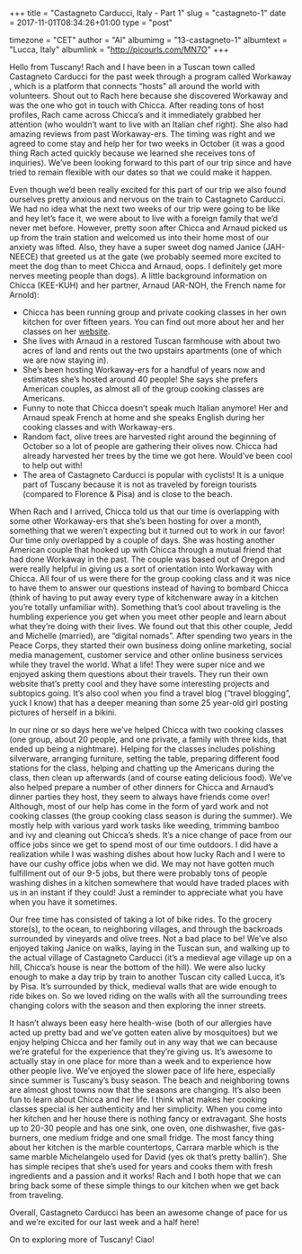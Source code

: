 +++
title = "Castagneto Carducci, Italy - Part 1"
slug = "castagneto-1"
date = 2017-11-01T08:34:26+01:00
type = "post"

timezone = "CET"
author = "Al"
albumimg = "13-castagneto-1"
albumtext = "Lucca, Italy"
albumlink = "http://picourls.com/MN7O"
+++

Hello from Tuscany! Rach and I have been in a Tuscan town called Castagneto Carducci for the past week through a program called  Workaway , which is a platform that connects “hosts” all around the world with volunteers. Shout out to Rach here because she discovered Workaway and was the one who got in touch with Chicca. After reading tons of host profiles, Rach came across Chicca’s and it  immediately grabbed her attention (who wouldn’t want to live with an Italian chef right). She also had amazing reviews from past Workaway-ers. The timing was right and we agreed to come stay and help her for two weeks in October (it was a good thing Rach acted quickly because we learned she receives tons of inquiries). We’ve been looking forward to this part of our trip since and have tried to remain flexible with our dates so that we could make it happen.

Even though we’d been really excited for this part of our trip we also found ourselves pretty anxious and nervous on the train to Castagneto Carducci. We had no idea what the next two weeks of our trip were going to be like and hey let’s face it, we were about to live with a foreign family that we’d never met before. However, pretty soon after Chicca and Arnaud picked us up from the train station and welcomed us into their home most of our anxiety was lifted. Also, they have a super sweet dog named Janice (JAH-NEECE) that greeted us at the gate (we probably seemed more excited to meet the dog than to meet Chicca and Arnaud, oops. I definitely get more nerves meeting people than dogs). A little background information on Chicca (KEE-KUH) and her partner, Arnaud (AR-NOH, the French name for Arnold):

  * Chicca has been running group and private cooking classes in her own kitchen for over fifteen years. You can find out more about her and her classes on her  [website](http://cookingintuscany.cc).
  * She lives with Arnaud in a restored Tuscan farmhouse with about two acres of land and rents out the two upstairs apartments (one of which we are now staying in).
  * She’s been hosting Workaway-ers for a handful of years now and estimates she’s hosted around 40 people! She says she prefers American couples, as almost all of the group cooking classes are Americans.
  * Funny to note that Chicca doesn’t speak much Italian anymore! Her and Arnaud speak French at home and she speaks English during her cooking classes and with Workaway-ers.
  * Random fact, olive trees are harvested right around the beginning of October so a lot of people are gathering their olives now. Chicca had already harvested her trees by the time we got here. Would’ve been cool to help out with!
  * The area of Castagneto Carducci is popular with cyclists! It is a unique part of Tuscany because it is not as traveled by foreign tourists (compared to Florence & Pisa) and is close to the beach.

When Rach and I arrived, Chicca told us that our time is overlapping with some other Workaway-ers that she’s been hosting for over a month, something that we weren’t expecting but it turned out to work in our favor! Our time only overlapped by a couple of days. She was hosting another American couple that hooked up with Chicca through a mutual friend that had done Workaway in the past. The couple was based out of Oregon and were really helpful in giving us a sort of orientation into Workaway with Chicca. All four of us were there for the group cooking class and it was nice to have them to answer our questions instead of having to bombard Chicca (think of having to put away every type of kitchenware away in a kitchen you’re totally unfamiliar with). Something that’s cool about traveling is the humbling experience you get when you meet other people and learn about what they’re doing with their lives. We found out that this other couple, Jedd and Michelle (married), are “digital nomads”. After spending two years in the Peace Corps, they started their own business doing online marketing, social media management, customer service and other online business services while they travel the world. What a life! They were super nice and we enjoyed asking them questions about their travels. They run their own  website  that’s pretty cool and they have some interesting projects and subtopics going. It’s also cool when you find a travel blog (“travel blogging”, yuck I know) that has a deeper meaning than some 25 year-old girl posting pictures of herself in a bikini.

In our nine or so days here we’ve helped Chicca with two cooking classes (one group, about 20 people, and one private, a family with three kids, that ended up being a nightmare). Helping for the classes includes polishing silverware, arranging furniture, setting the table, preparing different food stations for the class, helping and chatting up the Americans during the class, then clean up afterwards (and of course eating delicious food). We’ve also helped prepare a number of other dinners for Chicca and Arnaud’s dinner parties they host, they seem to always have friends come over! Although, most of our help has come in the form of yard work and not cooking classes (the group cooking class season is during the summer). We mostly help with various yard work tasks like weeding, trimming bamboo and ivy and cleaning out Chicca’s sheds. It’s a nice change of pace from our office jobs since we get to spend most of our time outdoors. I did have a realization while I was washing dishes about how lucky Rach and I were to have our cushy office jobs when we did. We may not have gotten much fulfillment out of our 9-5 jobs, but there were probably tons of people washing dishes in a kitchen somewhere that would have traded places with us in an instant if they could! Just a reminder to appreciate what you have when you have it sometimes.

Our free time has consisted of taking a lot of bike rides. To the grocery store(s), to the ocean, to neighboring villages, and through the backroads surrounded by vineyards and olive trees. Not a bad place to be! We’ve also enjoyed taking Janice on walks, laying in the Tuscan sun, and walking up to the actual village of Castagneto Carducci (it’s a medieval age village up on a hill, Chicca’s house is near the bottom of the hill). We were also lucky enough to make a day trip by train to another Tuscan city called Lucca, it’s by Pisa. It’s surrounded by thick, medieval walls that are wide enough to ride bikes on. So we loved riding on the walls with all the surrounding trees changing colors with the season and then exploring the inner streets.

It hasn’t always been easy here health-wise (both of our allergies have acted up pretty bad and we’ve gotten eaten alive by mosquitoes) but we enjoy helping Chicca and her family out in any way that we can because we’re grateful for the experience that they’re giving us. It’s awesome to actually stay in one place for more than a week and to experience how other people live. We’ve enjoyed the slower pace of life here, especially since summer is Tuscany’s busy season. The beach and neighboring towns are almost ghost towns now that the seasons are changing. It’s also been fun to learn about Chicca and her life. I think what makes her cooking classes special is her authenticity and her simplicity. When you come into her kitchen and her house there is nothing fancy or extravagant. She hosts up to 20-30 people and has one sink, one oven, one dishwasher, five gas-burners, one medium fridge and one small fridge. The most fancy thing about her kitchen is the marble countertops, Carrara marble which is the same marble Michelangelo used for David (yes ok that’s pretty ballin’). She has simple recipes that she’s used for years and cooks them with fresh ingredients and a passion and it works! Rach and I both hope that we can bring back some of these simple things to our kitchen when we get back from traveling.

Overall, Castagneto Carducci has been an awesome change of pace for us and we’re excited for our last week and a half here!

On to exploring more of Tuscany! Ciao!
